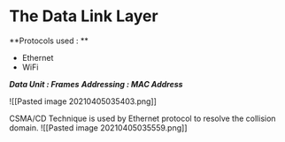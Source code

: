 # The Data Link Layer

**Protocols used : **
- Ethernet
- WiFi

***Data Unit : Frames***
***Addressing : MAC Address***

![[Pasted image 20210405035403.png]]

CSMA/CD Technique is used by Ethernet protocol to resolve the collision domain.
![[Pasted image 20210405035559.png]]